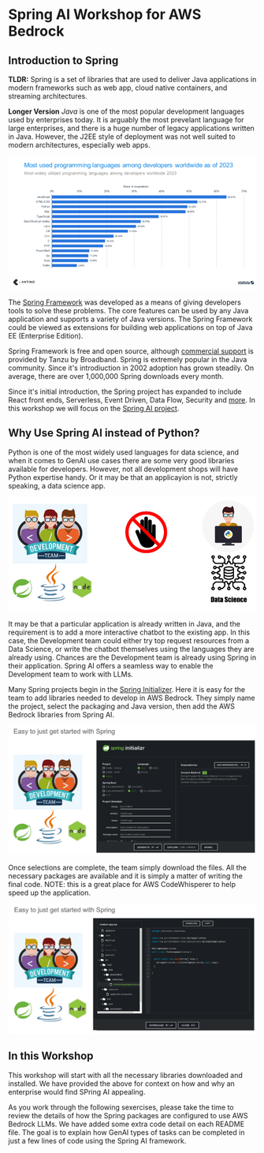 # Spring AI Workshop for AWS Bedrock

## Introduction to Spring
**TLDR:** Spring is a set of libraries that are used to deliver Java applications in modern frameworks such as web app, cloud native containers, and streaming architectures.

**Longer Version**
_Java_ is one of the most popular development languages used by enterprises today.  It is arguably the most prevelant language for large enterprises, and there is a huge number of legacy applications written in Java.  However, the J2EE style of deployment was not well suited to modern architectures, especially web apps.  

<img src="./src/main/resources/images/popular-programming-languages.png" alt="drawing" style="width:600px;"/>

The [Spring Framework](https://spring.io) was developed as a means of giving developers tools to solve these problems.  The core features can be used by any Java application and supports a variety of Java versions.  The Spring Framework could be viewed as extensions for building web applications on top of Java EE (Enterprise Edition). 

Spring Framework is free and open source, although [commercial support](https://tanzu.vmware.com/spring-runtime) is provided by Tanzu by Broadband.  Spring is extremely popular in the Java community. Since it's introdiuction in 2002 adoption has grown steadily.  On average, there are over 1,000,000 Spring downloads every month.

Since it's initial introduction,  the Spring project has expanded to include React front ends, Serverless, Event Driven, Data Flow, Security and [more](https://spring.io/projects).  In this workshop we will focus on the [Spring AI project](https://spring.io/projects/spring-ai).

## Why Use Spring AI instead of Python?
Python is one of the most widely used languages for data science, and when it comes to GenAI use cases there are some very good libraries available for developers.  However, not all development shops will have Python expertise handy.  Or it may be that an applicayion is not, strictly speaking, a data science app.  

![alt text](./src/main/resources/images/dev-team-no-python.png "App team does java; data science does python")

It may be that a particular application is already written in Java, and the requirement is to add a more interactive chatbot to the existing app.  In this case, the Development team could either try top request resources from a Data Science, or write the chatbot themselves using the languages they are already using.   Chances are the Development team is already using Spring in their application.  Spring AI offers a seamless way to enable the Development team to work with LLMs.

Many Spring projects begin in the [Spring Initializer](https://start.spring.io/).   Here it is easy for the team to add libraries needed to develop in AWS Bedrock.  They simply name the project, select the packaging and Java version, then add the AWS Bedrock libraries from Spring AI.

![alt text](./src/main/resources/images/get-started-with-spring.png "Go to https://start.spring.io")

Once selections are complete, the team simply download the files.  All the necessary packages are available and it is simply a matter of writing the final code.  NOTE: this is a great place for AWS CodeWhisperer to help speed up the application.

![alt text](./src/main/resources/images/spring-chatbot-library.png "Spring AI prvides the packages and scaffolding to get started")

<!-- ![alt text](./src/main/resources/images/spring-chatbot-code2.png "Spring AI prvides the packages and scaffolding to get started")

![alt text](./src/main/resources/images/spring-chatbot-code-only.png "Spring AI prvides the packages and scaffolding to get started")

<img src="./src/main/resources/images/spring-chatbot-code2.png" alt="drawing" style="width:600px;"/>

<img src="./src/main/resources/images/spring-chatbot-code-only.png" alt="drawing" style="width:600px;"/> -->

## In this Workshop
This workshop will start with all the necessary libraries downloaded and installed.  We have provided the above for context on how and why an enterprise would find SPring AI appealing.  

As you work through the following sexercises, please take the time to review the details of how the Spring packages are configured to use AWS Bedrock LLMs.  We have added some extra code detail on each README file.  The goal is to explain how GenAI types of tasks can be completed in just a few lines of code using the Spring AI framework.

